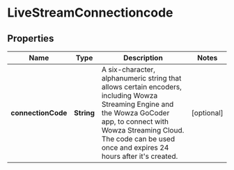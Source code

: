 
# LiveStreamConnectioncode

## Properties
Name | Type | Description | Notes
------------ | ------------- | ------------- | -------------
**connectionCode** | **String** | A six-character, alphanumeric string that allows certain encoders, including Wowza Streaming Engine and the Wowza GoCoder app, to connect with Wowza Streaming Cloud. The code can be used once and expires 24 hours after it&#39;s created. |  [optional]




